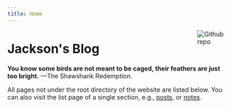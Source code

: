 ```yaml
---
title: Home
---
```


[<img src="https://simpleicons.org/icons/github.svg" style="max-width:15%;min-width:40px;float:right;" alt="Github repo" />](https://github.com/jaxwang28)

# Jackson's Blog

**You know some birds are not meant to be caged, their feathers are just too bright.**
                                                                 —The Shawshank Redemption.

All pages not under the root directory of the website are listed below. You can also visit the list page of a single section, e.g., [posts](/post/), or [notes](/note/). 
